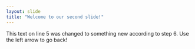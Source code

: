 ```yaml
---
layout: slide
title: "Welcome to our second slide!"
---
```

This text on line 5 was changed to something new according to step 6.
Use the left arrow to go back!
